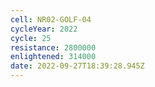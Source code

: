 ```yaml
---
cell: NR02-GOLF-04
cycleYear: 2022
cycle: 25
resistance: 2800000
enlightened: 314000
date: 2022-09-27T18:39:28.945Z
---
```

